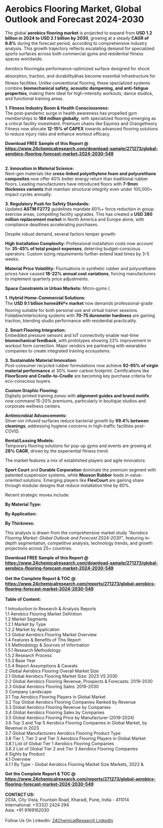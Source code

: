 <h1>Aerobics Flooring Market, Global Outlook and Forecast 2024-2030</h1><p>The global <strong>aerobics flooring market</strong> is projected to expand from <strong>USD 1.2 billion in 2024 to USD 2.1 billion by 2030</strong>, growing at a steady <strong>CAGR of 6.8%</strong> during the forecast period, according to comprehensive industry analysis. This growth trajectory reflects escalating demand for specialized sports surfaces across both commercial gyms and residential fitness spaces worldwide.</p><p>Aerobics flooringâa performance-optimized surface designed for shock absorption, traction, and durabilityâhas become essential infrastructure for fitness facilities. Unlike conventional flooring, these specialized systems combine <strong>biomechanical safety, acoustic dampening, and anti-fatigue properties</strong>, making them ideal for high-intensity workouts, dance studios, and functional training areas.</p><p><strong>1. Fitness Industry Boom &amp; Health Consciousness:</strong><br>
The post-pandemic surge in health awareness has propelled gym memberships to <strong>184 million globally</strong>, with specialized flooring emerging as a critical facility investment. Premium chains like Equinox and Orangetheory Fitness now allocate <strong>12-15% of CAPEX</strong> towards advanced flooring solutions to reduce injury risks and enhance workout efficacy.</p><div><b>Download FREE Sample of this Report @ 
            <a href="https://www.24chemicalresearch.com/download-sample/271273/global-aerobics-flooring-forecast-market-2024-2030-549">
            https://www.24chemicalresearch.com/download-sample/271273/global-aerobics-flooring-forecast-market-2024-2030-549</a></b></div><br><p><strong>2. Innovation in Material Science:</strong><br>
Next-gen materials like <strong>cross-linked polyethylene foam and polyurethane composites</strong> now offer 40% better energy return than traditional rubber floors. Leading manufacturers have introduced floors with <strong>7-9mm thickness variants</strong> that maintain structural integrity even under 100,000+ impact cycles annually.</p><p><strong>3. Regulatory Push for Safety Standards:</strong><br>
Updated <strong>ASTM F2772</strong> guidelines mandate 60%+ force reduction in group exercise areas, compelling facility upgrades. This has created a <strong>USD 380 million replacement market</strong> in North America and Europe alone, with compliance deadlines accelerating purchases.</p><p>Despite robust demand, several factors temper growth:</p><p><strong>High Installation Complexity:</strong> Professional installation costs now account for <strong>35-45% of total project expenses</strong>, deterring budget-conscious operators. Custom sizing requirements further extend lead times by 3-5 weeks.</p><p><strong>Material Price Volatility:</strong> Fluctuations in synthetic rubber and polyurethane prices have caused <strong>18-22% annual cost variations</strong>, forcing manufacturers to implement quarterly price adjustments.</p><p><strong>Space Constraints in Urban Markets:</strong> Micro-gyms (
	</p><p><strong>1. Hybrid Home-Commercial Solutions:</strong><br>
The <strong>USD 9.1 billion homeå¥èº« market</strong> now demands professional-grade flooring suitable for both personal use and virtual trainer sessions. Foldable/interlocking systems with <strong>70-75 durometer hardness</strong> are gaining traction, blending studio performance with residential practicality.</p><p><strong>2. Smart Flooring Integration:</strong><br>
Embedded pressure sensors and IoT connectivity enable real-time <strong>biomechanical feedback</strong>, with prototypes showing 23% improvement in workout form correction. Major vendors are partnering with wearables companies to create integrated training ecosystems.</p><p><strong>3. Sustainable Material Innovation:</strong><br>
Post-consumer recycled rubber formulations now achieve <strong>92-95% of virgin material performance</strong> at 30% lower carbon footprint. Certifications like <strong>FloorScore and Cradle-to-Cradle</strong> are becoming key purchase criteria for eco-conscious buyers.</p><p><strong>Custom Graphic Flooring:</strong><br>
	Digitally printed training zones with <strong>alignment guides and brand motifs</strong> now command 15-20% premiums, particularly in boutique studios and corporate wellness centers.</p><p><strong>Antimicrobial Advancements:</strong><br>
	Silver-ion infused surfaces reduce bacterial growth by <strong>99.4% between cleanings</strong>, addressing hygiene concerns in high-traffic facilities post-COVID.</p><p><strong>Rental/Leasing Models:</strong><br>
	Temporary flooring solutions for pop-up gyms and events are growing at <strong>28% CAGR</strong>, driven by the experiential fitness trend.</p><p>The market features a mix of established players and agile innovators:</p><p><strong>Sport Court</strong> and <strong>Durable Corporation</strong> dominate the premium segment with patented suspension systems, while <strong>Musson Rubber</strong> leads in value-oriented solutions. Emerging players like <strong>FlexCourt</strong> are gaining share through modular designs that reduce installation time by 60%.</p><p>Recent strategic moves include:</p><p><strong>By Material Type:</strong></p><p><strong>By Application:</strong></p><p><strong>By Thickness:</strong></p><p>This analysis is drawn from the comprehensive market study <em>"Aerobics Flooring Market: Global Outlook and Forecast 2024-2030"</em>, featuring in-depth segmentation, competitive analysis, technology trends, and growth projections across 25+ countries.</p><div><b>Download FREE Sample of this Report @ 
            <a href="https://www.24chemicalresearch.com/download-sample/271273/global-aerobics-flooring-forecast-market-2024-2030-549">
            https://www.24chemicalresearch.com/download-sample/271273/global-aerobics-flooring-forecast-market-2024-2030-549</a></b></div><br><div><b>Get the Complete Report & TOC @ 
            <a href="https://www.24chemicalresearch.com/reports/271273/global-aerobics-flooring-forecast-market-2024-2030-549">
            https://www.24chemicalresearch.com/reports/271273/global-aerobics-flooring-forecast-market-2024-2030-549</a></b></div><br>
            <b>Table of Content:</b><p>1 Introduction to Research & Analysis Reports<br />
    1.1 Aerobics Flooring Market Definition<br />
    1.2 Market Segments<br />
        1.2.1 Market by Type<br />
        1.2.2 Market by Application<br />
    1.3 Global Aerobics Flooring Market Overview<br />
    1.4 Features & Benefits of This Report<br />
    1.5 Methodology & Sources of Information<br />
        1.5.1 Research Methodology<br />
        1.5.2 Research Process<br />
        1.5.3 Base Year<br />
        1.5.4 Report Assumptions & Caveats<br />
2 Global Aerobics Flooring Overall Market Size<br />
    2.1 Global Aerobics Flooring Market Size: 2023 VS 2030<br />
    2.2 Global Aerobics Flooring Revenue, Prospects & Forecasts: 2019-2030<br />
    2.3 Global Aerobics Flooring Sales: 2019-2030<br />
3 Company Landscape<br />
    3.1 Top Aerobics Flooring Players in Global Market<br />
    3.2 Top Global Aerobics Flooring Companies Ranked by Revenue<br />
    3.3 Global Aerobics Flooring Revenue by Companies<br />
    3.4 Global Aerobics Flooring Sales by Companies<br />
    3.5 Global Aerobics Flooring Price by Manufacturer (2019-2024)<br />
    3.6 Top 3 and Top 5 Aerobics Flooring Companies in Global Market, by Revenue in 2023<br />
    3.7 Global Manufacturers Aerobics Flooring Product Type<br />
    3.8 Tier 1, Tier 2 and Tier 3 Aerobics Flooring Players in Global Market<br />
        3.8.1 List of Global Tier 1 Aerobics Flooring Companies<br />
        3.8.2 List of Global Tier 2 and Tier 3 Aerobics Flooring Companies<br />
4 Sights by Product<br />
    4.1 Overview<br />
        4.1.1 By Type - Global Aerobics Flooring Market Size Markets, 2023 &</p><div><b>Get the Complete Report & TOC @ 
            <a href="https://www.24chemicalresearch.com/reports/271273/global-aerobics-flooring-forecast-market-2024-2030-549">
            https://www.24chemicalresearch.com/reports/271273/global-aerobics-flooring-forecast-market-2024-2030-549</a></b></div><br><b>CONTACT US:</b><br>
            203A, City Vista, Fountain Road, Kharadi, Pune, India - 411014<br>
            International: +1(332) 2424 294<br>
            Asia: +91 9169162030 <br><br>
            Follow Us On LinkedIn: <a href="https://www.linkedin.com/company/24chemicalresearch/">24ChemicalResearch LinkedIn</a>